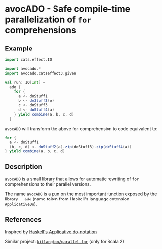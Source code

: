 # avocADO - Safe compile-time parallelization of `for` comprehensions

## Example

```scala
import cats.effect.IO

import avocado.*
import avocado.catseffect3.given

val run: IO[Int] =
  ado {
    for {
      a <- doStuff1
      b <- doStuff2(a)
      c <- doStuff3
      d <- doStuff4(a)
    } yield combine(a, b, c, d)
  }
```

`avocADO` will transform the above for-comprehension to code equivalent to:
```scala
for {
  a <- doStuff1
  (b, c, d) <- doStuff2(a).zip(doStuff3).zip(doStuff4(a))
} yield combine(a, b, c, d)
```

## Description

`avocADO` is a small library that allows for automatic rewriting of `for` comprehensions to their parallel versions.

The name `avocADO` is a pun on the most important function exposed by the library -- `ado` (name taken from Haskell's language extension `ApplicativeDo`).

## References

Inspired by [Haskell's Applicative do-notation](https://gitlab.haskell.org/ghc/ghc/-/wikis/applicative-do)

Similar project: [`kitlangton/parallel-for`](https://github.com/kitlangton/parallel-for) (only for Scala 2)
